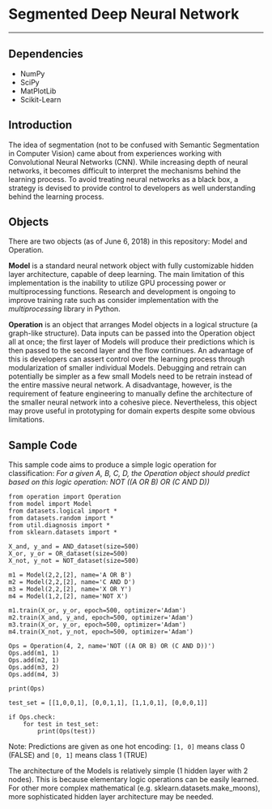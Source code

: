 # Segmented Deep Neural Network
------------------------------------------------------------------------------------------------------------------------------------------
## Dependencies
* NumPy
* SciPy
* MatPlotLib
* Scikit-Learn

## Introduction

The idea of segmentation (not to be confused with Semantic Segmentation in Computer Vision) came about from experiences working with Convolutional Neural Networks (CNN). While increasing depth of neural networks, it becomes difficult to interpret the mechanisms behind the learning process. To avoid treating neural networks as a black box, a strategy is devised to provide control to developers as well understanding behind the learning process.

## Objects

There are two objects (as of June 6, 2018) in this repository: Model and Operation.

**Model** is a standard neural network object with fully customizable hidden layer architecture, capable of deep learning. The main limitation of this implementation is the inability to utilize GPU processing power or multiprocessing functions. Research and development is ongoing to improve training rate such as consider implementation with the _multiprocessing_ library in Python.

**Operation** is an object that arranges Model objects in a logical structure (a graph-like structure). Data inputs can be passed into the Operation object all at once; the first layer of Models will produce their predictions which is then passed to the second layer and the flow continues. An advantage of this is developers can assert control over the learning process through modularization of smaller individual Models. Debugging and retrain can potentially be simpler as a few small Models need to be retrain instead of the entire massive neural network. A disadvantage, however, is the requirement of feature engineering to manually define the architecture of the smaller neural network into a cohesive piece. Nevertheless, this object may prove useful in prototyping for domain experts despite some obvious limitations.

## Sample Code

This sample code aims to produce a simple logic operation for classification:
_For a given A, B, C, D, the Operation object should predict based on this logic operation:
NOT ((A OR B) OR (C AND D))_

```
from operation import Operation
from model import Model
from datasets.logical import *
from datasets.random import *
from util.diagnosis import *
from sklearn.datasets import *

X_and, y_and = AND_dataset(size=500)
X_or, y_or = OR_dataset(size=500)
X_not, y_not = NOT_dataset(size=500)

m1 = Model(2,2,[2], name='A OR B')
m2 = Model(2,2,[2], name='C AND D')
m3 = Model(2,2,[2], name='X OR Y')
m4 = Model(1,2,[2], name='NOT X')

m1.train(X_or, y_or, epoch=500, optimizer='Adam')
m2.train(X_and, y_and, epoch=500, optimizer='Adam')
m3.train(X_or, y_or, epoch=500, optimizer='Adam')
m4.train(X_not, y_not, epoch=500, optimizer='Adam')

Ops = Operation(4, 2, name='NOT ((A OR B) OR (C AND D))')
Ops.add(m1, 1)
Ops.add(m2, 1)
Ops.add(m3, 2)
Ops.add(m4, 3)

print(Ops)

test_set = [[1,0,0,1], [0,0,1,1], [1,1,0,1], [0,0,0,1]]

if Ops.check:
	for test in test_set:
		print(Ops(test))
```
Note: Predictions are given as one hot encoding: ```[1, 0]``` means class 0 (FALSE) and ```[0, 1]``` means class 1 (TRUE)

The architecture of the Models is relatively simple (1 hidden layer with 2 nodes). This is because elementary logic operations can be easily learned. For other more complex mathematical (e.g. sklearn.datasets.make_moons), more sophisticated hidden layer architecture may be needed.
